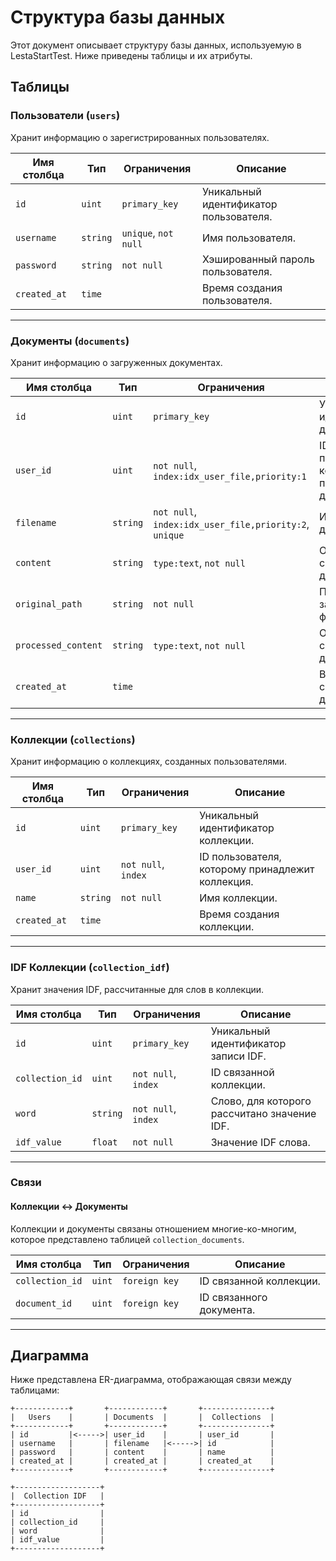 # Структура базы данных

Этот документ описывает структуру базы данных, используемую в LestaStartTest. Ниже приведены таблицы и их атрибуты.

## Таблицы

### Пользователи (`users`)
Хранит информацию о зарегистрированных пользователях.

| Имя столбца    | Тип      | Ограничения                   | Описание                     |
|----------------|----------|-------------------------------|------------------------------|
| `id`           | `uint`   | `primary_key`                | Уникальный идентификатор пользователя. |
| `username`     | `string` | `unique`, `not null`         | Имя пользователя.           |
| `password`     | `string` | `not null`                   | Хэшированный пароль пользователя. |
| `created_at`   | `time`   |                               | Время создания пользователя. |

---

### Документы (`documents`)
Хранит информацию о загруженных документах.

| Имя столбца          | Тип      | Ограничения                                   | Описание                     |
|----------------------|----------|-----------------------------------------------|------------------------------|
| `id`                | `uint`   | `primary_key`                                | Уникальный идентификатор документа. |
| `user_id`           | `uint`   | `not null`, `index:idx_user_file,priority:1` | ID пользователя, которому принадлежит документ. |
| `filename`          | `string` | `not null`, `index:idx_user_file,priority:2`, `unique` | Имя файла документа. |
| `content`           | `string` | `type:text`, `not null`                      | Оригинальное содержимое документа. |
| `original_path`     | `string` | `not null`                                   | Путь к загруженному файлу. |
| `processed_content` | `string` | `type:text`, `not null`                      | Обработанное содержимое для анализа. |
| `created_at`        | `time`   |                                             | Время создания документа. |

---

### Коллекции (`collections`)
Хранит информацию о коллекциях, созданных пользователями.

| Имя столбца          | Тип      | Ограничения          | Описание                     |
|----------------------|----------|----------------------|------------------------------|
| `id`                | `uint`   | `primary_key`       | Уникальный идентификатор коллекции. |
| `user_id`           | `uint`   | `not null`, `index` | ID пользователя, которому принадлежит коллекция. |
| `name`              | `string` | `not null`          | Имя коллекции.              |
| `created_at`        | `time`   |                      | Время создания коллекции. |

---

### IDF Коллекции (`collection_idf`)
Хранит значения IDF, рассчитанные для слов в коллекции.

| Имя столбца          | Тип      | Ограничения          | Описание                     |
|----------------------|----------|----------------------|------------------------------|
| `id`                | `uint`   | `primary_key`       | Уникальный идентификатор записи IDF. |
| `collection_id`     | `uint`   | `not null`, `index` | ID связанной коллекции.      |
| `word`              | `string` | `not null`, `index` | Слово, для которого рассчитано значение IDF. |
| `idf_value`         | `float`  | `not null`          | Значение IDF слова.          |

---

### Связи

#### Коллекции ↔ Документы
Коллекции и документы связаны отношением многие-ко-многим, которое представлено таблицей `collection_documents`.

| Имя столбца          | Тип      | Ограничения          | Описание                     |
|----------------------|----------|----------------------|------------------------------|
| `collection_id`     | `uint`   | `foreign key`       | ID связанной коллекции.      |
| `document_id`       | `uint`   | `foreign key`       | ID связанного документа.     |

---

## Диаграмма

Ниже представлена ER-диаграмма, отображающая связи между таблицами:

```plaintext
+------------+       +------------+       +---------------+
|   Users    |       | Documents  |       |  Collections  |
+------------+       +------------+       +---------------+
| id         |<----->| user_id    |       | user_id       |
| username   |       | filename   |<----->| id            |
| password   |       | content    |       | name          |
| created_at |       | created_at |       | created_at    |
+------------+       +------------+       +---------------+
```
```plaintext
+-------------------+
|  Collection IDF   |
+-------------------+
| id                |
| collection_id     |
| word              |
| idf_value         |
+-------------------+
```